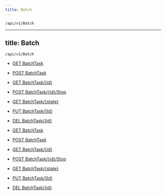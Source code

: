 ```yaml
---
title: Batch
---
```


```http
/api/v1/Batch
```

---
title: Batch
---

```http
/api/v1/Batch
```




* [GET BatchTask](v1Batch_GetAll.md)

* [POST BatchTask](v1Batch_StartBatchJob.md)

* [GET BatchTask/{id}](v1Batch_GetBatchTaskInfo.md)

* [POST BatchTask/{id}/Stop](v1Batch_StopBatchJob.md)

* [GET BatchTask/{state}](v1Batch_GetBatchTaskInfosByState.md)

* [PUT BatchTask/{Id}](v1Batch_UpdateBatchTask.md)

* [DEL BatchTask/{id}](v1Batch_DeleteBatchTask.md)


* [GET BatchTask](v1Batch_GetAll.md)

* [POST BatchTask](v1Batch_StartBatchJob.md)

* [GET BatchTask/{id}](v1Batch_GetBatchTaskInfo.md)

* [POST BatchTask/{id}/Stop](v1Batch_StopBatchJob.md)

* [GET BatchTask/{state}](v1Batch_GetBatchTaskInfosByState.md)

* [PUT BatchTask/{Id}](v1Batch_UpdateBatchTask.md)

* [DEL BatchTask/{id}](v1Batch_DeleteBatchTask.md)